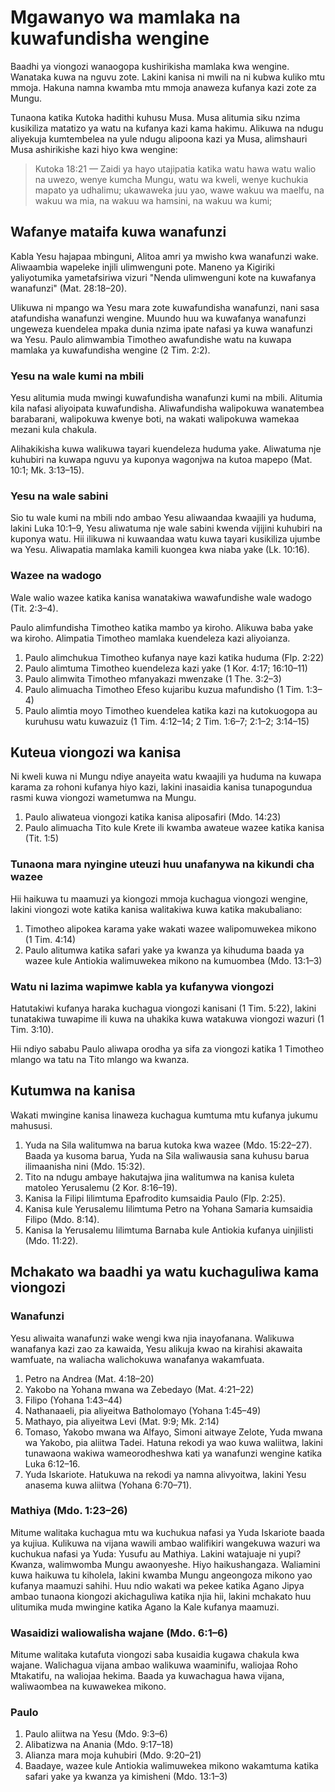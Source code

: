 # Mgawanyo wa mamlaka na kuwafundisha wengine

Baadhi ya viongozi wanaogopa kushirikisha mamlaka kwa wengine. Wanataka kuwa na nguvu zote. Lakini kanisa ni mwili na ni kubwa kuliko mtu mmoja. Hakuna namna kwamba mtu mmoja anaweza kufanya kazi zote za Mungu.

Tunaona katika Kutoka hadithi kuhusu Musa. Musa alitumia siku nzima kusikiliza matatizo ya watu na kufanya kazi kama hakimu. Alikuwa na ndugu aliyekuja kumtembelea na yule ndugu alipoona kazi ya Musa, alimshauri Musa ashirikishe kazi hiyo kwa wengine:

> Kutoka 18:21 — Zaidi ya hayo utajipatia katika watu hawa watu walio na uwezo, wenye kumcha Mungu, watu wa kweli, wenye kuchukia mapato ya udhalimu; ukawaweka juu yao, wawe wakuu wa maelfu, na wakuu wa mia, na wakuu wa hamsini, na wakuu wa kumi;

## Wafanye mataifa kuwa wanafunzi

Kabla Yesu hajapaa mbinguni, Alitoa amri ya mwisho kwa wanafunzi wake. Aliwaambia wapeleke injili ulimwenguni pote. Maneno ya Kigiriki yaliyotumika yametafsiriwa vizuri "Nenda ulimwenguni kote na kuwafanya wanafunzi" (Mat. 28:18–20).

Ulikuwa ni mpango wa Yesu mara zote kuwafundisha wanafunzi, nani sasa atafundisha wanafunzi wengine. Muundo huu wa kuwafanya wanafunzi ungeweza kuendelea mpaka dunia nzima ipate nafasi ya kuwa wanafunzi wa Yesu. Paulo alimwambia Timotheo awafundishe watu na kuwapa mamlaka ya kuwafundisha wengine (2 Tim. 2:2).

### Yesu na wale kumi na mbili

Yesu alitumia muda mwingi kuwafundisha wanafunzi kumi na mbili. Alitumia kila nafasi aliyoipata kuwafundisha. Aliwafundisha walipokuwa wanatembea barabarani, walipokuwa kwenye boti, na wakati walipokuwa wamekaa mezani kula chakula.

Alihakikisha kuwa walikuwa tayari kuendeleza huduma yake. Aliwatuma nje kuhubiri na kuwapa nguvu ya kuponya wagonjwa na kutoa mapepo (Mat. 10:1; Mk. 3:13–15).

### Yesu na wale sabini

Sio tu wale kumi na mbili ndo ambao Yesu aliwaandaa kwaajili ya huduma, lakini Luka 10:1–9, Yesu aliwatuma nje wale sabini kwenda vijijini kuhubiri na kuponya watu. Hii ilikuwa ni kuwaandaa watu kuwa tayari kusikiliza ujumbe wa Yesu. Aliwapatia mamlaka kamili kuongea kwa niaba yake (Lk. 10:16).

### Wazee na wadogo

Wale walio wazee katika kanisa wanatakiwa wawafundishe wale wadogo (Tit. 2:3–4).

Paulo alimfundisha Timotheo katika mambo ya kiroho. Alikuwa baba yake wa kiroho. Alimpatia Timotheo mamlaka kuendeleza kazi aliyoianza.

1. Paulo alimchukua Timotheo kufanya naye kazi katika huduma (Flp. 2:22)
2. Paulo alimtuma Timotheo kuendeleza kazi yake (1 Kor. 4:17; 16:10–11)
3. Paulo alimwita Timotheo mfanyakazi mwenzake (1 The. 3:2–3)
4. Paulo alimuacha Timotheo Efeso kujaribu kuzua mafundisho (1 Tim. 1:3–4)
5. Paulo alimtia moyo Timotheo kuendelea katika kazi na kutokuogopa au kuruhusu watu kuwazuiz (1 Tim. 4:12–14; 2 Tim. 1:6–7; 2:1–2; 3:14–15)

## Kuteua viongozi wa kanisa

Ni kweli kuwa ni Mungu ndiye anayeita watu kwaajili ya huduma na kuwapa karama za rohoni kufanya hiyo kazi, lakini inasaidia kanisa tunapogundua rasmi kuwa viongozi wametumwa na Mungu.

1. Paulo aliwateua viongozi katika kanisa aliposafiri (Mdo. 14:23)
2. Paulo alimuacha Tito kule Krete ili kwamba awateue wazee katika kanisa (Tit. 1:5)

### Tunaona mara nyingine uteuzi huu unafanywa na kikundi cha wazee

Hii haikuwa tu maamuzi ya kiongozi mmoja kuchagua viongozi wengine, lakini viongozi wote katika kanisa walitakiwa kuwa katika makubaliano:

1. Timotheo alipokea karama yake wakati wazee walipomuwekea mikono (1 Tim. 4:14)
2. Paulo alitumwa katika safari yake ya kwanza ya kihuduma baada ya wazee kule Antiokia walimuwekea mikono na kumuombea (Mdo. 13:1–3)

### Watu ni lazima wapimwe kabla ya kufanywa viongozi

Hatutakiwi kufanya haraka kuchagua viongozi kanisani (1 Tim. 5:22), lakini tunatakiwa tuwapime ili kuwa na uhakika kuwa watakuwa viongozi wazuri (1 Tim. 3:10).

Hii ndiyo sababu Paulo aliwapa orodha ya sifa za viongozi katika 1 Timotheo mlango wa tatu na Tito mlango wa kwanza.

## Kutumwa na kanisa

Wakati mwingine kanisa linaweza kuchagua kumtuma mtu kufanya jukumu mahususi.

1. Yuda na Sila walitumwa na barua kutoka kwa wazee (Mdo. 15:22–27). Baada ya kusoma barua, Yuda na Sila waliwausia sana kuhusu barua ilimaanisha nini (Mdo. 15:32).
2. Tito na ndugu ambaye hakutajwa jina walitumwa na kanisa kuleta matoleo Yerusalemu (2 Kor. 8:16–19).
3. Kanisa la Filipi lilimtuma Epafrodito kumsaidia Paulo (Flp. 2:25).
4. Kanisa kule Yerusalemu lilimtuma Petro na Yohana Samaria kumsaidia Filipo (Mdo. 8:14).
5. Kanisa la Yerusalemu lilimtuma Barnaba kule Antiokia kufanya uinjilisti (Mdo. 11:22).

## Mchakato wa baadhi ya watu kuchaguliwa kama viongozi

### Wanafunzi

Yesu aliwaita wanafunzi wake wengi kwa njia inayofanana. Walikuwa wanafanya kazi zao za kawaida, Yesu alikuja kwao na kirahisi akawaita wamfuate, na waliacha walichokuwa wanafanya wakamfuata.

1. Petro na Andrea (Mat. 4:18–20)
2. Yakobo na Yohana mwana wa Zebedayo (Mat. 4:21–22)
3. Filipo (Yohana 1:43–44)
4. Nathanaaeli, pia aliyeitwa Batholomayo (Yohana 1:45–49)
5. Mathayo, pia aliyeitwa Levi (Mat. 9:9; Mk. 2:14)
6. Tomaso, Yakobo mwana wa Alfayo, Simoni aitwaye Zelote, Yuda mwana wa Yakobo, pia aliitwa Tadei. Hatuna rekodi ya wao kuwa waliitwa, lakini tunawaona wakiwa wameorodheshwa kati ya wanafunzi wengine katika Luka 6:12–16.
7. Yuda Iskariote. Hatukuwa na rekodi ya namna alivyoitwa, lakini Yesu anasema kuwa aliitwa (Yohana 6:70–71).

### Mathiya (Mdo. 1:23–26)

Mitume walitaka kuchagua mtu wa kuchukua nafasi ya Yuda Iskariote baada ya kujiua. Kulikuwa na vijana wawili ambao walifikiri wangekuwa wazuri wa kuchukua nafasi ya Yuda: Yusufu au Mathiya. Lakini watajuaje ni yupi? Kwanza, walimwomba Mungu awaonyeshe. Hiyo haikushangaza. Waliamini kuwa haikuwa tu kiholela, lakini kwamba Mungu angeongoza mikono yao kufanya maamuzi sahihi. Huu ndio wakati wa pekee katika Agano Jipya ambao tunaona kiongozi akichaguliwa katika njia hii, lakini mchakato huu ulitumika muda mwingine katika Agano la Kale kufanya maamuzi.

### Wasaidizi waliowalisha wajane (Mdo. 6:1–6)

Mitume walitaka kutafuta viongozi saba kusaidia kugawa chakula kwa wajane. Walichagua vijana ambao walikuwa waaminifu, waliojaa Roho Mtakatifu, na waliojaa hekima. Baada ya kuwachagua hawa vijana, waliwaombea na kuwawekea mikono.

### Paulo

1. Paulo aliitwa na Yesu (Mdo. 9:3–6)
2. Alibatizwa na Anania (Mdo. 9:17–18)
3. Alianza mara moja kuhubiri (Mdo. 9:20–21)
4. Baadaye, wazee kule Antiokia walimuwekea mikono wakamtuma katika safari yake ya kwanza ya kimisheni (Mdo. 13:1–3)
